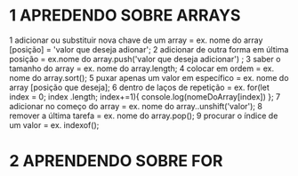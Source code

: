 # 1 APREDENDO SOBRE ARRAYS

1 adicionar ou substituir nova chave de um array = ex. nome do array [posição] = 'valor que deseja adionar';
2 adicionar de outra forma em última posição = ex.nome do array.push('valor que deseja adicionar') ;
3 saber o tamanho do array = ex. nome do array.length;
4 colocar em ordem = ex. nome do array.sort();
5 puxar apenas um valor em específico = ex. nome do array [posição que deseja];
6 dentro de laços de repetição = ex. 
for(let index = 0; index <nomeDoArray>.length; index+=1){
    console.log(nomeDoArray[index])
};
7 adicionar no começo do array = ex. nome do array..unshift('valor');
8 remover a última tarefa = ex. nome do array.pop();
9 procurar o índice de um valor = ex. indexof();

# 2 APRENDENDO SOBRE FOR
